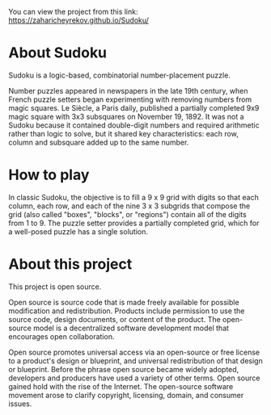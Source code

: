 You can view the project from this link: https://zaharicheyrekov.github.io/Sudoku/

# About Sudoku

Sudoku is a logic-based, combinatorial number-placement puzzle.

Number puzzles appeared in newspapers in the late 19th century, when French puzzle setters began experimenting with removing numbers from magic squares. Le Siècle, a Paris daily, published a partially completed 9x9 magic square with 3x3 subsquares on November 19, 1892. It was not a Sudoku because it contained double-digit numbers and required arithmetic rather than logic to solve, but it shared key characteristics: each row, column and subsquare added up to the same number.


# How to play

In classic Sudoku, the objective is to fill a 9 x 9 grid with digits so that each column, each row, and each of the nine 3 x 3 subgrids that compose the grid (also called "boxes", "blocks", or "regions") contain all of the digits from 1 to 9. The puzzle setter provides a partially completed grid, which for a well-posed puzzle has a single solution.

# About this project

This project is open source.

Open source is source code that is made freely available for possible modification and redistribution. Products include permission to use the source code, design documents, or content of the product. The open-source model is a decentralized software development model that encourages open collaboration.

Open source promotes universal access via an open-source or free license to a product's design or blueprint, and universal redistribution of that design or blueprint. Before the phrase open source became widely adopted, developers and producers have used a variety of other terms. Open source gained hold with the rise of the Internet. The open-source software movement arose to clarify copyright, licensing, domain, and consumer issues.
